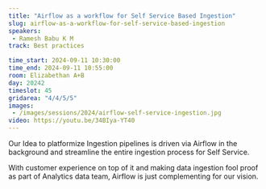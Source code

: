 ```yaml
---
title: "Airflow as a workflow for Self Service Based Ingestion"
slug: airflow-as-a-workflow-for-self-service-based-ingestion
speakers:
 - Ramesh Babu K M
track: Best practices

time_start: 2024-09-11 10:30:00
time_end: 2024-09-11 10:55:00
room: Elizabethan A+B
day: 20242
timeslot: 45
gridarea: "4/4/5/5"
images: 
 - /images/sessions/2024/airflow-self-service-ingestion.jpg
video: https://youtu.be/34BIya-YT40
---
```


Our Idea to platformize Ingestion pipelines is driven via Airflow in the background and streamline the entire ingestion process for Self Service.
 
With customer experience on top of it and making data ingestion fool proof as part of Analytics data team, Airflow is just complementing for our vision.